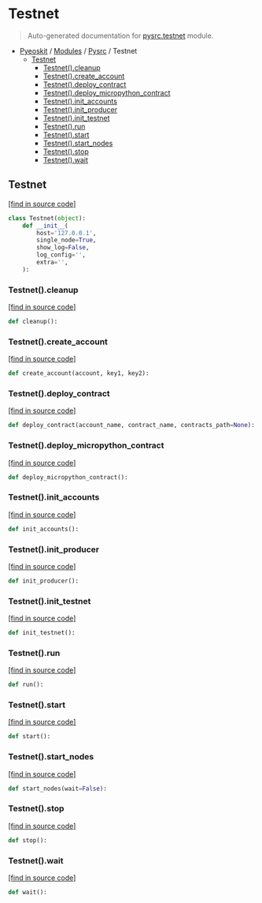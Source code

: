 # Testnet

> Auto-generated documentation for [pysrc.testnet](https://github.com/AMAX-DAO-DEV/pyamaxkit/blob/master/pysrc/testnet.py) module.

- [Pyeoskit](../README.md#pyeoskit-index) / [Modules](../MODULES.md#pyeoskit-modules) / [Pysrc](index.md#pysrc) / Testnet
    - [Testnet](#testnet)
        - [Testnet().cleanup](#testnetcleanup)
        - [Testnet().create_account](#testnetcreate_account)
        - [Testnet().deploy_contract](#testnetdeploy_contract)
        - [Testnet().deploy_micropython_contract](#testnetdeploy_micropython_contract)
        - [Testnet().init_accounts](#testnetinit_accounts)
        - [Testnet().init_producer](#testnetinit_producer)
        - [Testnet().init_testnet](#testnetinit_testnet)
        - [Testnet().run](#testnetrun)
        - [Testnet().start](#testnetstart)
        - [Testnet().start_nodes](#testnetstart_nodes)
        - [Testnet().stop](#testnetstop)
        - [Testnet().wait](#testnetwait)

## Testnet

[[find in source code]](https://github.com/AMAX-DAO-DEV/pyamaxkit/blob/master/pysrc/testnet.py#L22)

```python
class Testnet(object):
    def __init__(
        host='127.0.0.1',
        single_node=True,
        show_log=False,
        log_config='',
        extra='',
    ):
```

### Testnet().cleanup

[[find in source code]](https://github.com/AMAX-DAO-DEV/pyamaxkit/blob/master/pysrc/testnet.py#L199)

```python
def cleanup():
```

### Testnet().create_account

[[find in source code]](https://github.com/AMAX-DAO-DEV/pyamaxkit/blob/master/pysrc/testnet.py#L270)

```python
def create_account(account, key1, key2):
```

### Testnet().deploy_contract

[[find in source code]](https://github.com/AMAX-DAO-DEV/pyamaxkit/blob/master/pysrc/testnet.py#L209)

```python
def deploy_contract(account_name, contract_name, contracts_path=None):
```

### Testnet().deploy_micropython_contract

[[find in source code]](https://github.com/AMAX-DAO-DEV/pyamaxkit/blob/master/pysrc/testnet.py#L238)

```python
def deploy_micropython_contract():
```

### Testnet().init_accounts

[[find in source code]](https://github.com/AMAX-DAO-DEV/pyamaxkit/blob/master/pysrc/testnet.py#L310)

```python
def init_accounts():
```

### Testnet().init_producer

[[find in source code]](https://github.com/AMAX-DAO-DEV/pyamaxkit/blob/master/pysrc/testnet.py#L534)

```python
def init_producer():
```

### Testnet().init_testnet

[[find in source code]](https://github.com/AMAX-DAO-DEV/pyamaxkit/blob/master/pysrc/testnet.py#L306)

```python
def init_testnet():
```

### Testnet().run

[[find in source code]](https://github.com/AMAX-DAO-DEV/pyamaxkit/blob/master/pysrc/testnet.py#L181)

```python
def run():
```

### Testnet().start

[[find in source code]](https://github.com/AMAX-DAO-DEV/pyamaxkit/blob/master/pysrc/testnet.py#L178)

```python
def start():
```

### Testnet().start_nodes

[[find in source code]](https://github.com/AMAX-DAO-DEV/pyamaxkit/blob/master/pysrc/testnet.py#L81)

```python
def start_nodes(wait=False):
```

### Testnet().stop

[[find in source code]](https://github.com/AMAX-DAO-DEV/pyamaxkit/blob/master/pysrc/testnet.py#L192)

```python
def stop():
```

### Testnet().wait

[[find in source code]](https://github.com/AMAX-DAO-DEV/pyamaxkit/blob/master/pysrc/testnet.py#L205)

```python
def wait():
```
